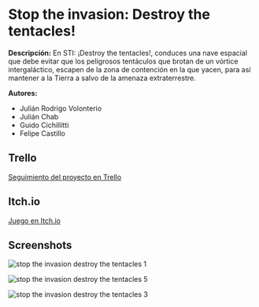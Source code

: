 # Stop the invasion: Destroy the tentacles!

__Descripción:__ En STI: ¡Destroy the tentacles!, conduces una nave espacial que debe evitar que los peligrosos tentáculos que brotan de un vórtice intergaláctico, escapen de la zona de contención en la que yacen, para así mantener a la Tierra a salvo de la amenaza extraterrestre.

__Autores:__
* Julián Rodrigo Volonterio
* Julián Chab
* Guido Cichillitti
* Felipe Castillo

## Trello

[Seguimiento del proyecto en Trello](https://trello.com/b/00l19Nm5/sti-destroy-the-tentacles)

## Itch.io

[Juego en Itch.io](https://aniluj.itch.io/stop-the-invasion-destroy-the-tentacles)

## Screenshots

![stop the invasion destroy the tentacles 1](https://user-images.githubusercontent.com/21962457/37191677-ece8dc7e-233f-11e8-815b-ce4fd30dade7.png)

![stop the invasion destroy the tentacles 5](https://user-images.githubusercontent.com/21962457/37191696-08daaf98-2340-11e8-9c1d-f6727bec29e8.png)

![stop the invasion destroy the tentacles 3](https://user-images.githubusercontent.com/21962457/37191711-1e97fa52-2340-11e8-8531-d3f49d2af891.png)
